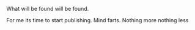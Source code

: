 What will be found will be found.

For me its time to start publishing. Mind farts. Nothing more nothing less